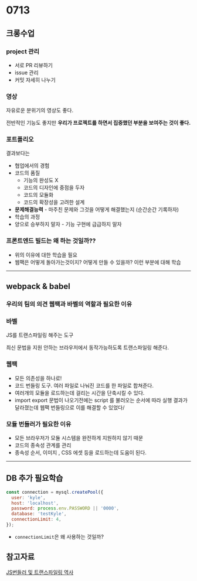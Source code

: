 # 0713 

## 크롱수업

### project 관리

- 서로 PR 리뷰하기
- issue 관리
- 커밋 자세히 나누기

### 영상

자유로운 분위기의 영상도 좋다.

전반적인 기능도 좋지만 **우리가 프로젝트를 하면서 집중했던 부분을 보여주는 것이 좋다.** 

### 포트폴리오

결과보다는

- 협업에서의 경험
- 코드의 품질 
  - 기능의 완성도 X
  - 코드의 디자인에 중점을 두자
  - 코드의 모듈화
  - 코드의 확장성을 고려한 설계
- **문제해결능력** - 마주친 문제와 그것을 어떻게 해결했는지 (순간순간 기록하자)
- 학습의 과정
- 양으로 승부하지 말자 - 기능 구현에 급급하지 말자

### 프론트엔드 빌드는 왜 하는 것일까??

- 위의 이유에 대한 학습을 필요
- 웹팩은 어떻게 돌아가는것이지? 어떻게 만들 수 있을까? 이런 부분에 대해 학습



---

## webpack & babel

### 우리의 팀의 의견 웹팩과 바벨의 역할과 필요한 이유

### 바벨

JS를 트랜스파일링 해주는 도구

최신 문법을 지원 안하는 브라우저에서 동작가능하도록 트랜스파일링 해준다.

### 웹팩

- 모든 의존성을 하나로!
-  코드 번들링 도구. 여러 파일로 나눠진 코드를 한 파일로 합쳐준다.
-  여러개의 모듈을 로드하는데 걸리는 시간을 단축시킬 수 있다.
-  import export 문법이 나오기전에는 script 를 불러오는 순서에 따라 실행 결과가 달라졌는데 웹팩 번들링으로 이를 해결할 수 있었다/



### 모듈 번들러가 필요한 이유

- 모든 브라우저가 모듈 시스템을 완전하게 지원하지 않기 때문
- 코드의 종속성 관계를 관리
- 종속성 순서, 이미지 , CSS 에셋 등을 로드하는데 도움이 된다.

---



## DB 추가 필요학습

```javascript
const connection = mysql.createPool({
  user: 'kyle',
  host: 'localhost',
  password: process.env.PASSWORD || '0000',
  database: 'testKyle',
  connectionLimit: 4,
});
```



- `connectionLimit`은 왜 사용하는 것일까?





## 참고자료

[JS번들러 및 트랜스파일링 역사](https://wormwlrm.github.io/2020/08/12/History-of-JavaScript-Modules-and-Bundlers.html)